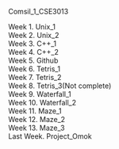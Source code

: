 Comsil_1_CSE3013  
  
Week 1. Unix_1  
Week 2. Unix_2  
Week 3. C++\_1  
Week 4. C++\_2  
Week 5. Github  
Week 6. Tetris_1  
Week 7. Tetris_2  
Week 8. Tetris_3(Not complete)  
Week 9. Waterfall_1  
Week 10. Waterfall_2  
Week 11. Maze_1  
Week 12. Maze_2  
Week 13. Maze_3  
Last Week. Project_Omok  

